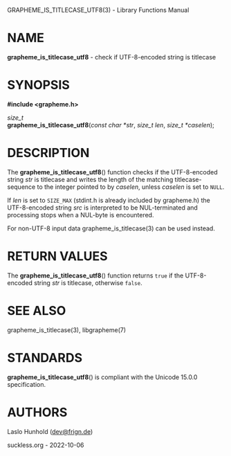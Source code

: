 GRAPHEME\_IS\_TITLECASE\_UTF8(3) - Library Functions Manual

# NAME

**grapheme\_is\_titlecase\_utf8** - check if UTF-8-encoded string is titlecase

# SYNOPSIS

**#include <grapheme.h>**

*size\_t*  
**grapheme\_is\_titlecase\_utf8**(*const char \*str*, *size\_t len*, *size\_t \*caselen*);

# DESCRIPTION

The
**grapheme\_is\_titlecase\_utf8**()
function checks if the UTF-8-encoded string
*str*
is titlecase and writes the length of the matching titlecase-sequence to the integer pointed to by
*caselen*,
unless
*caselen*
is set to
`NULL`.

If
*len*
is set to
`SIZE_MAX`
(stdint.h is already included by grapheme.h) the UTF-8-encoded string
*src*
is interpreted to be NUL-terminated and processing stops when a
NUL-byte is encountered.

For non-UTF-8 input data
grapheme\_is\_titlecase(3)
can be used instead.

# RETURN VALUES

The
**grapheme\_is\_titlecase\_utf8**()
function returns
`true`
if the UTF-8-encoded string
*str*
is titlecase, otherwise
`false`.

# SEE ALSO

grapheme\_is\_titlecase(3),
libgrapheme(7)

# STANDARDS

**grapheme\_is\_titlecase\_utf8**()
is compliant with the Unicode 15.0.0 specification.

# AUTHORS

Laslo Hunhold ([dev@frign.de](mailto:dev@frign.de))

suckless.org - 2022-10-06
